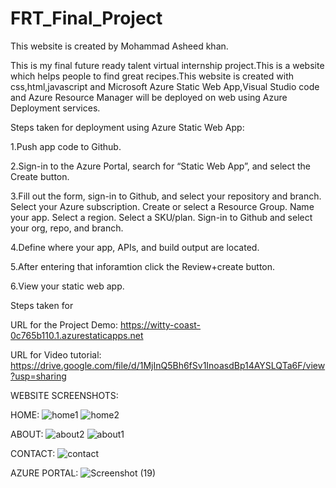 # FRT_Final_Project
This website is created by Mohammad Asheed khan.

This is my final future ready talent virtual internship project.This is a website which helps people to find great recipes.This website is created with css,html,javascript and Microsoft Azure Static Web App,Visual Studio code and Azure Resource Manager will be deployed on web using Azure Deployment services.


Steps taken for deployment using Azure Static Web App:

1.Push app code to Github.

2.Sign-in to the Azure Portal, search for “Static Web App”, and select the Create button.

3.Fill out the form, sign-in to Github, and select your repository and branch.
Select your Azure subscription.
Create or select a Resource Group.
Name your app.
Select a region.
Select a SKU/plan.
Sign-in to Github and select your org, repo, and branch.

4.Define where your app, APIs, and build output are located.

5.After entering that inforamtion click the Review+create button.

6.View your static web app.

Steps taken for 

URL for the Project Demo:
https://witty-coast-0c765b110.1.azurestaticapps.net

URL for Video tutorial:
https://drive.google.com/file/d/1MjInQ5Bh6fSv1InoasdBp14AYSLQTa6F/view?usp=sharing

WEBSITE SCREENSHOTS:

HOME:
![home1](https://user-images.githubusercontent.com/94754248/180518446-d6511e4b-4d74-4274-8e86-335a85c3ab1b.png)
![home2](https://user-images.githubusercontent.com/94754248/180518483-07f2a357-720e-471f-a781-828b93f27419.png)

ABOUT:
![about2](https://user-images.githubusercontent.com/94754248/180518791-e18c39aa-038d-4090-ab85-c0cfa756ff85.png)
![about1](https://user-images.githubusercontent.com/94754248/180518822-8867c500-08dd-4daa-a93b-62d266c70faa.png)

CONTACT:
![contact](https://user-images.githubusercontent.com/94754248/180518887-56a41860-4be0-4fce-8bed-bc81c710c241.png)

AZURE PORTAL:
![Screenshot (19)](https://user-images.githubusercontent.com/94754248/180520425-aa68b34a-47cd-41ab-b0fd-aa480d506f81.png)
